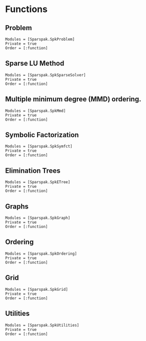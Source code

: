 # Functions

## Problem

```@autodocs
Modules = [Sparspak.SpkProblem]
Private = true
Order = [:function]
```

## Sparse LU Method

```@autodocs
Modules = [Sparspak.SpkSparseSolver]
Private = true
Order = [:function]
```

## Multiple minimum degree (MMD) ordering.

```@autodocs
Modules = [Sparspak.SpkMmd]
Private = true
Order = [:function]
```

## Symbolic Factorization

```@autodocs
Modules = [Sparspak.SpkSymfct]
Private = true
Order = [:function]
```

## Elimination Trees

```@autodocs
Modules = [Sparspak.SpkETree]
Private = true
Order = [:function]
```

## Graphs

```@autodocs
Modules = [Sparspak.SpkGraph]
Private = true
Order = [:function]
```

## Ordering

```@autodocs
Modules = [Sparspak.SpkOrdering]
Private = true
Order = [:function]
```

## Grid

```@autodocs
Modules = [Sparspak.SpkGrid]
Private = true
Order = [:function]
```

## Utilities

```@autodocs
Modules = [Sparspak.SpkUtilities]
Private = true
Order = [:function]
```